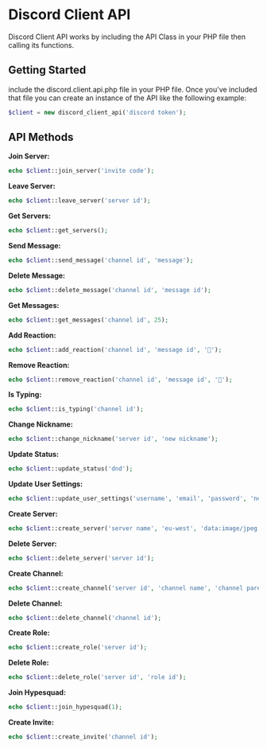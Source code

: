 # Discord Client API
Discord Client API works by including the API Class in your PHP file then calling its functions.

## Getting Started
include the discord.client.api.php file in your PHP file. Once you've included that file you can create an instance of the API like the following example:

```PHP
$client = new discord_client_api('discord token');
```

## API Methods
**Join Server:**
```PHP
echo $client::join_server('invite code');
```

**Leave Server:**
```PHP
echo $client::leave_server('server id');
```

**Get Servers:**
```PHP
echo $client::get_servers();
```

**Send Message:**
```PHP
echo $client::send_message('channel id', 'message');
```

**Delete Message:**
```PHP
echo $client::delete_message('channel id', 'message id');
```

**Get Messages:**
```PHP
echo $client::get_messages('channel id', 25);
```

**Add Reaction:**
```PHP
echo $client::add_reaction('channel id', 'message id', '🐢');
```

**Remove Reaction:**
```PHP
echo $client::remove_reaction('channel id', 'message id', '🐢');
```

**Is Typing:**
```PHP
echo $client::is_typing('channel id');
```

**Change Nickname:**
```PHP
echo $client::change_nickname('server id', 'new nickname');
```

**Update Status:**
```PHP
echo $client::update_status('dnd');
```

**Update User Settings:**
```PHP
echo $client::update_user_settings('username', 'email', 'password', 'new password', 'data:image/jpeg;base64,Hq..');
```

**Create Server:**
```PHP
echo $client::create_server('server name', 'eu-west', 'data:image/jpeg;base64,H8q..');
```

**Delete Server:**
```PHP
echo $client::delete_server('server id');
```

**Create Channel:**
```PHP
echo $client::create_channel('server id', 'channel name', 'channel parent id', 'channel type');
```

**Delete Channel:**
```PHP
echo $client::delete_channel('channel id');
```

**Create Role:**
```PHP
echo $client::create_role('server id');
```

**Delete Role:**
```PHP
echo $client::delete_role('server id', 'role id');
```

**Join Hypesquad:**
```PHP
echo $client::join_hypesquad(1);
```

**Create Invite:**
```PHP
echo $client::create_invite('channel id');
```
